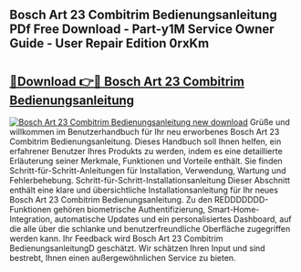 ## Bosch Art 23 Combitrim Bedienungsanleitung PDf Free Download - Part-y1M Service Owner Guide - User Repair Edition 0rxKm

# <h2><a href="http://df1ik6.blite.top/?on=Bosch+Art+23+Combitrim+Bedienungsanleitung">🔗Download 👉🔴 Bosch Art 23 Combitrim Bedienungsanleitung</a></h2>

[![Bosch Art 23 Combitrim Bedienungsanleitung new download](https://i.imgur.com/lujVjoI.png)](http://df1ik6.blite.top/?on=Bosch+Art+23+Combitrim+Bedienungsanleitung)
Grüße und willkommen im Benutzerhandbuch für Ihr neu erworbenes Bosch Art 23 Combitrim Bedienungsanleitung. Dieses Handbuch soll Ihnen helfen, ein erfahrener Benutzer Ihres Produkts zu werden, indem es eine detaillierte Erläuterung seiner Merkmale, Funktionen und Vorteile enthält. Sie finden Schritt-für-Schritt-Anleitungen für Installation, Verwendung, Wartung und Fehlerbehebung. Schritt-für-Schritt-Installationsanleitung Dieser Abschnitt enthält eine klare und übersichtliche Installationsanleitung für Ihr neues Bosch Art 23 Combitrim Bedienungsanleitung. Zu den REDDDDDDD-Funktionen gehören biometrische Authentifizierung, Smart-Home-Integration, automatische Updates und ein personalisiertes Dashboard, auf die alle über die schlanke und benutzerfreundliche Oberfläche zugegriffen werden kann. Ihr Feedback wird Bosch Art 23 Combitrim BedienungsanleitungD geschätzt. Wir schätzen Ihren Input und sind bestrebt, Ihnen einen außergewöhnlichen Service zu bieten.
